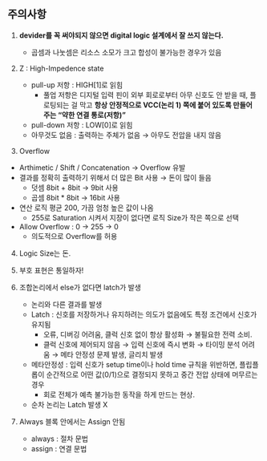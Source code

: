 ## 주의사항
1. **devider를 꼭 써야되지 않으면 digital logic 설계에서 잘 쓰지 않는다.**
    - 곱셈과 나눗셈은 리소스 소모가 크고 합성이 불가능한 경우가 있음

2. Z : High-Impedence state
    - pull-up 저항 : HIGH[1]로 읽힘
        - 풀업 저항은 디지털 입력 핀이 외부 회로로부터 아무 신호도 안 받을 때, 플로팅되는 걸 막고 **항상 안정적으로 VCC(논리 1) 쪽에 붙어 있도록 만들어 주는 “약한 연결 통로(저항)”**
    - pull-down 저항 : LOW[0]로 읽힘
    - 아무것도 없음 : 출력하는 주체가 없음 → 아무도 전압을 내지 않음

3. Overflow
- Arthimetic / Shift / Concatenation → Overflow 유발
- 결과를 정확히 출력하기 위해서 더 많은 Bit 사용 → 돈이 많이 들음
    - 덧셈 8bit + 8bit → 9bit 사용
    - 곱셈 8bit * 8bit → 16bit 사용
- 연산 로직 평균 200, 가끔 엄청 높은 값이 나옴
    - 255로 Saturation 시켜서 지장이 없다면 로직 Size가 작은 쪽으로 선택
- Allow Overflow : 0 → 255 → 0
    - 의도적으로 Overflow를 허용

4. Logic Size는 돈.

5. 부호 표현은 통일하자!

6. 조합논리에서 else가 없다면 latch가 발생
    - 논리와 다른 결과를 발생
    - Latch : 신호를 저장하거나 유지하려는 의도가 없음에도 특정 조건에서 신호가 유지됨
        - 오류, 디버깅 어려움, 클럭 신호 없이 항상 활성화 → 불필요한 전력 소비.
        - 클럭 신호에 제어되지 않음 → 입력 신호에 즉시 변화 → 타이밍 분석 어려움 → 메타 안정성 문제 발생, 글리치 발생
    - 메타안정성 : 입력 신호가 setup time이나 hold time 규칙을 위반하면, 플립플롭이 순간적으로 어떤 값(0/1)으로 결정되지 못하고 중간 전압 상태에 머무르는 경우
        - 회로 전체가 예측 불가능한 동작을 하게 만드는 현상.
    - 순차 논리는 Latch 발생 X

7. Always 블록 안에서는 Assign 안됨
    - always : 절차 문법
    - assign : 연결 문법


